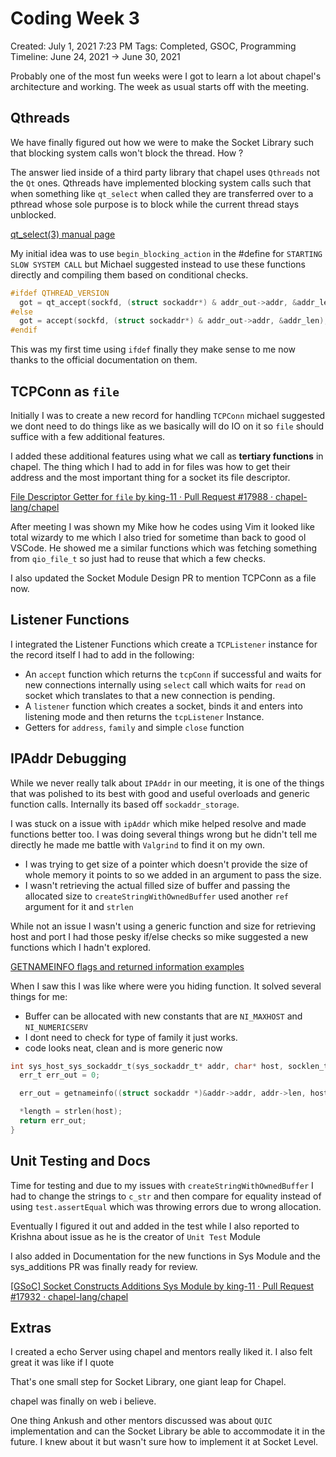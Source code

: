 # Coding Week 3

Created: July 1, 2021 7:23 PM
Tags: Completed, GSOC, Programming
Timeline: June 24, 2021 → June 30, 2021

Probably one of the most fun weeks were I got to learn a lot about chapel's architecture and working. The week as usual starts off with the meeting.

## Qthreads

We have finally figured out how we were to make the Socket Library such that blocking system calls won't block the thread. How ?

The answer lied inside of a third party library that chapel uses `Qthreads` not the `Qt` ones. Qthreads have implemented blocking system calls such that when something like `qt_select` when called they are transferred over to a pthread whose sole purpose is to block while the current thread stays unblocked.

[qt_select(3) manual page](https://cs.sandia.gov/qthreads/man/qt_select.html)

My initial idea was to use `begin_blocking_action` in the #define for `STARTING SLOW SYSTEM CALL`  but Michael suggested instead to use these functions directly and compiling them based on conditional checks.

```c
#ifdef QTHREAD_VERSION
  got = qt_accept(sockfd, (struct sockaddr*) & addr_out->addr, &addr_len);
#else
  got = accept(sockfd, (struct sockaddr*) & addr_out->addr, &addr_len);
#endif
```

This was my first time using `ifdef` finally they make sense to me now thanks to the official documentation on them.

## TCPConn as `file`

Initially I was to create a new record for handling `TCPConn` michael suggested we dont need to do things like as we basically will do IO on it so `file` should suffice with a few additional features. 

I added these additional features using what we call as **tertiary functions** in chapel. The thing which I had to add in for files was how to get their address and the most important thing for a socket its file descriptor.

[File Descriptor Getter for `file` by king-11 · Pull Request #17988 · chapel-lang/chapel](https://github.com/chapel-lang/chapel/pull/17988)

After meeting I was shown my Mike how he codes using Vim it looked like total wizardy to me which I also tried for sometime than back to good ol VSCode. He showed me a similar functions which was fetching something from `qio_file_t` so just had to reuse that which a few checks.

I also updated the Socket Module Design PR to mention TCPConn as a file now.

## Listener Functions

I integrated the Listener Functions which create a `TCPListener` instance for the record itself I had to add in the following:

- An `accept` function which returns the `tcpConn` if successful and waits for new connections internally using `select` call which waits for `read` on socket which translates to that a new connection is pending.
- A `listener` function which creates a socket, binds it and enters into listening mode and then returns the `tcpListener` Instance.
- Getters for `address`, `family` and simple `close` function

## IPAddr Debugging

While we never really talk about `IPAddr` in our meeting, it is one of the things that was polished to its best with good and useful overloads and generic function calls. Internally its based off `sockaddr_storage`. 

I was stuck on a issue with `ipAddr` which mike helped resolve and made functions better too. I was doing several things wrong but he didn't tell me directly he made me battle with `Valgrind` to find it on my own.

- I was trying to get size of a pointer which doesn't provide the size of whole memory it points to so we added in an argument to pass the size.
- I wasn't retrieving the actual filled size of buffer and passing the allocated size to `createStringWithOwnedBuffer` used another `ref` argument for it and `strlen`

While not an issue I wasn't using a generic function and size for retrieving host and port I had those pesky if/else checks so mike suggested a new functions which I hadn't explored.

[GETNAMEINFO flags and returned information examples](https://www.ibm.com/docs/en/zos/2.4.0?topic=reference-getnameinfo-flags-returned-information-examples#getnameinfofe)

When I saw this I was like where were you hiding function. It solved several things for me:

- Buffer can be allocated with new constants that are `NI_MAXHOST` and `NI_NUMERICSERV`
- I dont need to check for type of family it just works.
- code looks neat, clean and is more generic now

```c
int sys_host_sys_sockaddr_t(sys_sockaddr_t* addr, char* host, socklen_t hostlen, int* length){
  err_t err_out = 0;

  err_out = getnameinfo((struct sockaddr *)&addr->addr, addr->len, host, hostlen, NULL, 0, NI_NUMERICHOST);

  *length = strlen(host);
  return err_out;
}
```

## Unit Testing and Docs

Time for testing and due to my issues with `createStringWithOwnedBuffer` I had to change the strings to `c_str` and then compare for equality instead of using `test.assertEqual` which was throwing errors due to wrong allocation.

Eventually I figured it out and added in the test while I also reported to Krishna about issue as he is the creator of `Unit Test` Module

I also added in Documentation for the new functions in Sys Module and the sys_additions PR was finally ready for review.

[[GSoC] Socket Constructs Additions Sys Module by king-11 · Pull Request #17932 · chapel-lang/chapel](https://github.com/chapel-lang/chapel/pull/17932)

## Extras

I created a echo Server using chapel and mentors really liked it. I also felt great it was like if I quote

That's one small step for Socket Library, one giant leap for Chapel.

chapel was finally on web i believe.

One thing Ankush and other mentors discussed was about `QUIC` implementation and can the Socket Library be able to accommodate it in the future. I knew about it but wasn't sure how to implement it at Socket Level.